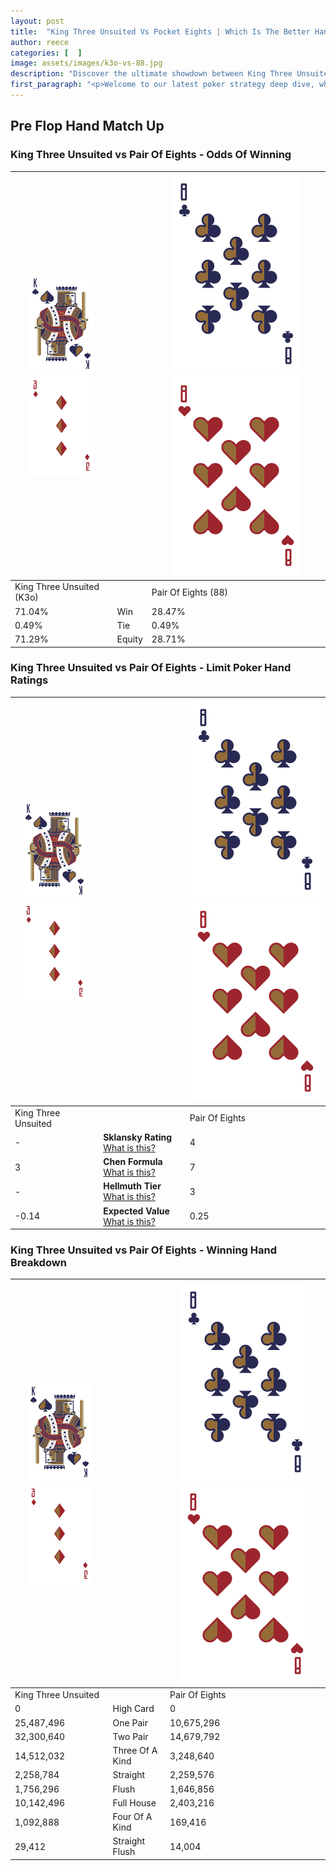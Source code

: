 ```yaml
---
layout: post
title:  "King Three Unsuited Vs Pocket Eights | Which Is The Better Hand In Poker? A Complete Guide"
author: reece
categories: [  ]
image: assets/images/k3o-vs-88.jpg
description: "Discover the ultimate showdown between King Three Unsuited and Pair Of Eights in poker! Uncover the odds, strategies, and scenarios where one hand triumphs over the other. Get ready to up your poker game with this thrilling analysis."
first_paragraph: "<p>Welcome to our latest poker strategy deep dive, where we're pitting two distinct hands against each other in a high-stakes showdown: King Three Unsuited vs Pair Of Eights.</p><p>In the dynamic world of poker, every decision counts, and knowing which hand holds the upper hand is key to your success at the table.</p><p>In this article, we'll dissect these two hands, explore the scenarios where one dominates the other, and equip you with the knowledge to make strategic choices that can tip the odds in your favor.</p><p>Get ready to unravel the intriguing dynamics of these poker hands and elevate your game to new heights.</p>"
---
```




[comment]: # (sp0)

## Pre Flop Hand Match Up

<div class="table hand-ratings" markdown="1"> 



### King Three Unsuited vs Pair Of Eights - Odds Of Winning


    
| ![image info](assets/images/hand1/K.png) ![image info](assets/images/hand1/3o.png) |  | ![image info](assets/images/hand2/8.png) ![image info](assets/images/hand2/8o.png) |
| -------- | -------- | -------- |
| King Three Unsuited (K3o) |  | Pair Of Eights (88) |
| 71.04% | Win | 28.47% |
| 0.49% | Tie | 0.49% |
| 71.29% | Equity | 28.71% |




[comment]: # (sp1)



### King Three Unsuited vs Pair Of Eights - Limit Poker Hand Ratings


    
| ![image info](assets/images/hand1/K.png) ![image info](assets/images/hand1/3o.png) |  | ![image info](assets/images/hand2/8.png) ![image info](assets/images/hand2/8o.png) |
| -------- | -------- | -------- |
| King Three Unsuited |  | Pair Of Eights |
| - | **Sklansky Rating** [What is this?](/sklansky-rating-explained) | 4 |
| 3 | **Chen Formula** [What is this?](/chen-formula-explained) | 7 |
| - | **Hellmuth Tier** [What is this?](/Hellmuth-tier-explained) | 3 |
| -0.14 | **Expected Value** [What is this?](/expected-value-explained) | 0.25 |




[comment]: # (sp2)



### King Three Unsuited vs Pair Of Eights - Winning Hand Breakdown


    
| ![image info](assets/images/hand1/K.png) ![image info](assets/images/hand1/3o.png) |  | ![image info](assets/images/hand2/8.png) ![image info](assets/images/hand2/8o.png) |
| -------- | -------- | -------- |
| King Three Unsuited |  | Pair Of Eights |
| 0 | High Card | 0 |
| 25,487,496 | One Pair | 10,675,296 |
| 32,300,640 | Two Pair | 14,679,792 |
| 14,512,032 | Three Of A Kind | 3,248,640 |
| 2,258,784 | Straight | 2,259,576 |
| 1,756,296 | Flush | 1,646,856 |
| 10,142,496 | Full House | 2,403,216 |
| 1,092,888 | Four Of A Kind | 169,416 |
| 29,412 | Straight Flush | 14,004 |




[comment]: # (sp3)



</div>

[comment]: # (sp4)



[comment]: # (sp5)

